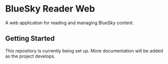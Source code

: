 # BlueSky Reader Web

A web application for reading and managing BlueSky content.

## Getting Started

This repository is currently being set up. More documentation will be added as the project develops.
